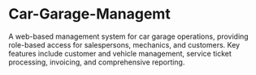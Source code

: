# Car-Garage-Managemt
A web-based management system for car garage operations, providing role-based access for salespersons, mechanics, and customers. Key features include customer and vehicle management, service ticket processing, invoicing, and comprehensive reporting.
